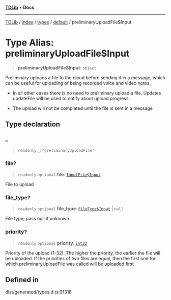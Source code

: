 [**TDLib**](../../../../../../README.md) • **Docs**

***

[TDLib](../../../../../../modules.md) / [index](../../../../../README.md) / [types](../../../README.md) / [default](../README.md) / preliminaryUploadFile$Input

# Type Alias: preliminaryUploadFile$Input

> **preliminaryUploadFile$Input**: `object`

Preliminary uploads a file to the cloud before sending it in a message, which can be useful for uploading of being recorded voice and video notes.

- In all other cases there is no need to preliminary upload a file. Updates updateFile will be used to notify about upload progress.

- The upload will not be completed until the file is sent in a message

## Type declaration

### \_

> `readonly` **\_**: `"preliminaryUploadFile"`

### file?

> `readonly` `optional` **file**: [`InputFile$Input`](InputFile$Input.md)

File to upload

### file\_type?

> `readonly` `optional` **file\_type**: [`FileType$Input`](FileType$Input.md) \| `null`

File type; pass null if unknown

### priority?

> `readonly` `optional` **priority**: [`int32`](int32.md)

Priority of the upload (1-32). The higher the priority, the earlier the file will be uploaded. If the priorities of two files are equal, then the first one for which preliminaryUploadFile was called will be uploaded first

## Defined in

dist/generated/types.d.ts:91318
